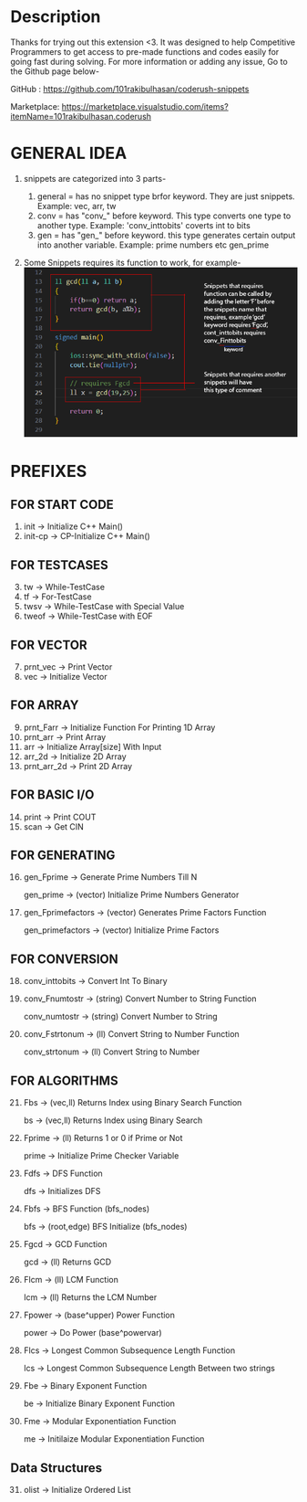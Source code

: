 # Description
Thanks for trying out this extension <3. It was designed to help Competitive Programmers to get access to pre-made functions and codes easily for going fast during solving.
For more information or adding any issue, Go to the Github page below-

GitHub : https://github.com/101rakibulhasan/coderush-snippets 

Marketplace: https://marketplace.visualstudio.com/items?itemName=101rakibulhasan.coderush

# GENERAL IDEA

1. snippets are categorized into 3 parts-
    1. general = has no snippet type brfor keyword. They are just snippets. Example: vec, arr, tw
    2. conv = has "conv_" before keyword. This type converts one type to another type. Example: 'conv_inttobits' coverts int to bits
    3. gen = has "gen_" before keyword. this type generates certain output into another variable. Example: prime numbers etc gen_prime

2. Some Snippets requires its function to work, for example-
![Image Description](images/img2.png)

# PREFIXES
## FOR START CODE
1. init    -> Initialize C++ Main()
2. init-cp -> CP-Initialize C++ Main()

## FOR TESTCASES
3. tw    -> While-TestCase
4. tf    -> For-TestCase
5. twsv  -> While-TestCase with Special Value
6. tweof -> While-TestCase with EOF

## FOR VECTOR
7. prnt_vec -> Print Vector
8. vec      -> Initialize Vector

## FOR ARRAY
9.  prnt_Farr   -> Initialize Function For Printing 1D Array
10. prnt_arr    -> Print Array
11. arr         -> Initialize Array[size] With Input
12. arr_2d      -> Initialize 2D Array
13. prnt_arr_2d -> Print 2D Array

## FOR BASIC I/O
14. print -> Print COUT
15. scan  -> Get CIN

## FOR GENERATING
16. gen_Fprime -> Generate Prime Numbers Till N

    gen_prime  -> (vector) Initialize Prime Numbers Generator
17. gen_Fprimefactors -> (vector) Generates Prime Factors Function

    gen_primefactors  -> (vector) Initialize Prime Factors


## FOR CONVERSION
18. conv_inttobits -> Convert Int To Binary
19. conv_Fnumtostr -> (string) Convert Number to String Function

    conv_numtostr  -> (string) Convert Number to String
20. conv_Fstrtonum -> (ll) Convert String to Number Function

    conv_strtonum  -> (ll) Convert String to Number

## FOR ALGORITHMS
21. Fbs -> (vec,ll) Returns Index using Binary Search Function

    bs  -> (vec,ll) Returns Index using Binary Search
22. Fprime -> (ll) Returns 1 or 0 if Prime or Not

    prime  -> Initialize Prime Checker Variable
23. Fdfs -> DFS Function

    dfs  -> Initializes DFS
24. Fbfs -> BFS Function (bfs_nodes)

    bfs  -> (root,edge) BFS Initialize (bfs_nodes)
25. Fgcd -> GCD Function

    gcd  -> (ll) Returns GCD
26. Flcm -> (ll) LCM Function

    lcm  -> (ll) Returns the LCM Number
27. Fpower -> (base^upper) Power Function

    power  -> Do Power (base^powervar)
28. Flcs -> Longest Common Subsequence Length Function

    lcs  -> Longest Common Subsequence Length Between two strings

29. Fbe -> Binary Exponent Function

    be  -> Initialize Binary Exponent Function

30. Fme -> Modular Exponentiation Function

    me  -> Initilaize Modular Exponentiation Function

## Data Structures
31. olist -> Initialize Ordered List


